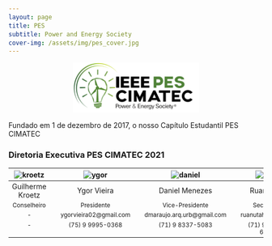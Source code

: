 ```yaml
---
layout: page
title: PES
subtitle: Power and Energy Society
cover-img: /assets/img/pes_cover.jpg
---
```


<p style="text-align: center;"> <img src="/assets/img/pes.png" alt="drawing" width="250"/> </p>

Fundado em 1 de dezembro de 2017, o nosso Capítulo Estudantil PES CIMATEC

### Diretoria Executiva PES CIMATEC 2021
<div class="row">
  <div class=" col-xl-auto offset-xl-0 col-lg-4 offset-lg-0">
    <table class="table-borderless highlight">
      <thead>
        <tr>
          <th><center><img src="{{ 'assets/img/voluntarios/semfoto.png' | relative_url }}" width="100" alt="kroetz" class="img-fluid rounded-circle" /></center></th>
          <th></th>
          <th><center><img src="{{ 'assets/img/voluntarios/semfoto.png' | relative_url }}" width="100" alt="ygor" class="img-fluid rounded-circle"/></center></th>
          <th></th>
          <th><center><img src="{{ 'assets/img/voluntarios/semfoto.png' | relative_url }}" width="100" alt="daniel" class="img-fluid rounded-circle"/></center></th>
          <th></th>
          <th><center><img src="{{ 'assets/img/voluntarios/semfoto.png' | relative_url }}" width="100" alt="ruan" class="img-fluid rounded-circle"/></center></th>
          <th></th>
          <th><center><img src="{{ 'assets/img/voluntarios/semfoto.png' | relative_url }}" width="100" alt="saulo" class="img-fluid rounded-circle"/></center></th>
        </tr>
      </thead>
      <tbody>
        <tr class="font-weight-bolder" style="text-align: center margin-top: 0">
          <td width="20%"><center>Guilherme Kroetz</center></td>
          <td></td>
          <td width="20%"><center>Ygor Vieira</center></td>
          <td></td>
          <td width="20%"><center>Daniel Menezes</center></td>
          <td></td>
          <td width="20%"><center>Ruan Utah</center></td>
          <td></td>
          <td width="20%"><center>Saulo Sergio</center></td>
        </tr>
        <tr style="text-align: center" >
          <td style="vertical-align: top"><small><center>Conselheiro</center></small></td>
          <td></td>
          <td style="vertical-align: top"><small><center>Presidente</center></small></td>
          <td></td>
          <td style="vertical-align: top"><small><center>Vice-Presidente</center></small></td>
          <td></td>
          <td style="vertical-align: top"><small><center>Secretario</center></small></td>
          <td></td>
          <td style="vertical-align: top"><small><center>Tesoureiro</center></small></td>
        </tr>
        <tr style="text-align: center" >
          <td style="vertical-align: top"><small><center>-</center></small></td>
          <td></td>
          <td style="vertical-align: top"><small><center>ygorvieira02@gmail.com</center></small></td>
          <td></td>
          <td style="vertical-align: top"><small><center>dmaraujo.arq.urb@gmail.com</center></small></td>
          <td></td>
          <td style="vertical-align: top"><small><center>ruanutah@ieee.org</center></small></td>
          <td></td>
          <td style="vertical-align: top"><small><center>saulomota2@gmail.com</center></small></td>
        </tr>
        <tr style="text-align: center" >
          <td style="vertical-align: top"><small><center>-</center></small></td>
          <td></td>
          <td style="vertical-align: top"><small><center>(75) 9 9995-0368</center></small></td>
          <td></td>
          <td style="vertical-align: top"><small><center>(71) 9 8337-5083</center></small></td>
          <td></td>
          <td style="vertical-align: top"><small><center>(71) 9 8148-6272</center></small></td>
          <td></td>
          <td style="vertical-align: top"><small><center>(71) 9 9121-7310</center></small></td>
        </tr>
      </tbody>
    </table>
  </div>
</div>
